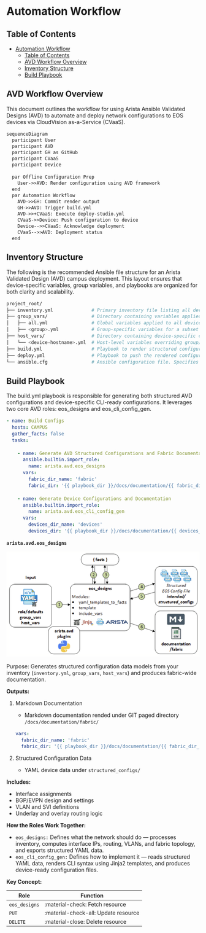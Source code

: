 # Automation Workflow

## Table of Contents

- [Automation Workflow](#automation-workflow)
  - [Table of Contents](#table-of-contents)
  - [AVD Workflow Overview](#avd-workflow-overview)
  - [Inventory Structure](#inventory-structure)
  - [Build Playbook](#build-playbook)

## AVD Workflow Overview

This document outlines the workflow for using Arista Ansible Validated Designs (AVD) to automate and deploy network configurations to EOS devices via CloudVision as-a-Service (CVaaS).

```mermaid
sequenceDiagram
  participant User
  participant AVD
  participant GH as GitHub
  participant CVaaS
  participant Device
  
  par Offline Configuration Prep
    User->>AVD: Render configuration using AVD framework
  end
  par Automation Workflow
    AVD->>GH: Commit render output
    GH->>AVD: Trigger build.yml
    AVD->>+CVaaS: Execute deploy-studio.yml
    CVaaS->>Device: Push configuration to device
    Device-->>CVaaS: Acknowledge deployment
    CVaaS-->>AVD: Deployment status
  end
```

## Inventory Structure

The following is the recommended Ansible file structure for an Arista Validated Design (AVD) campus deployment. This layout ensures that device-specific variables, group variables, and playbooks are organized for both clarity and scalability.

```bash
project_root/
├── inventory.yml              # Primary inventory file listing all devices and groups in the lab/fabric.
├── group_vars/                # Directory containing variables applied to device groups.
│   ├── all.yml                # Global variables applied to all devices, e.g., NTP, logging, common VLANs.
│   ├── <group>.yml            # Group-specific variables for a subset of devices (e.g., LEAF, SPINE).
├── host_vars/                 # Directory containing device-specific configuration variables.
│   └── <device-hostname>.yml  # Host-level variables overriding group/global defaults (e.g., loopback IP, mgmt interface).
├── build.yml                  # Playbook to render structured configurations from templates using inventory data.
├── deploy.yml                 # Playbook to push the rendered configurations to devices via CVaaS or directly via EOS API.
└── ansible.cfg                # Ansible configuration file. Specifies inventory location, connection settings, and AVD-specific options.
```

<!-- #TODO: Copy code for playbooks - Build -->
## Build Playbook

The build.yml playbook is responsible for generating both structured AVD configurations and device-specific CLI-ready configurations. It leverages two core AVD roles: eos_designs and eos_cli_config_gen.

```yaml
- name: Build Configs
  hosts: CAMPUS
  gather_facts: false
  tasks:

    - name: Generate AVD Structured Configurations and Fabric Documentation
      ansible.builtin.import_role:
        name: arista.avd.eos_designs
      vars:
        fabric_dir_name: 'fabric'
        fabric_dir: '{{ playbook_dir }}/docs/documentation/{{ fabric_dir_name }}'

    - name: Generate Device Configurations and Documentation
      ansible.builtin.import_role:
        name: arista.avd.eos_cli_config_gen
      vars:
        devices_dir_name: 'devices'
        devices_dir: '{{ playbook_dir }}/docs/documentation/{{ devices_dir_name }}'
```

**`arista.avd.eos_designs`**

![AVD eos_designs Role Diagram](images/avd_eos_designs_role_diagram.png)

Purpose:
Generates structured configuration data models from your inventory (`inventory.yml`, `group_vars`, `host_vars`) and produces fabric-wide documentation.

**Outputs:**

1. Markdown Documentation

    - Markdown documentation rended under GIT paged directory `/docs/documentation/fabric/`

    ```yaml
    vars:
      fabric_dir_name: 'fabric'
      fabric_dir: '{{ playbook_dir }}/docs/documentation/{{ fabric_dir_name }}'
    ```

2. Structured Configuration Data

    - YAML device data under `structured_configs/`

**Includes:**

- Interface assignments
- BGP/EVPN design and settings
- VLAN and SVI definitions
- Underlay and overlay routing logic

**How the Roles Work Together:**

- `eos_designs:` Defines what the network should do — processes inventory, computes interface IPs, routing, VLANs, and fabric topology, and exports structured YAML data.
- `eos_cli_config_gen:` Defines how to implement it — reads structured YAML data, renders CLI syntax using Jinja2 templates, and produces device-ready configuration files.

**Key Concept:**

| Role      | Function                          |
| ----------- | ------------------------------------ |
| `eos_designs`       | :material-check:     Fetch resource  |
| `PUT`       | :material-check-all: Update resource |
| `DELETE`    | :material-close:     Delete resource |



<!-- #TODO: Copy code for playbooks - Deploy -->

<!-- #TODO: Add CV - Studio Workspace Validation -->

<!-- #TODO: Add CV - change ticket provess -->

<!-- #TODO: Add CV - conclusion -->

<!-- #TODO: copy reference code -->
